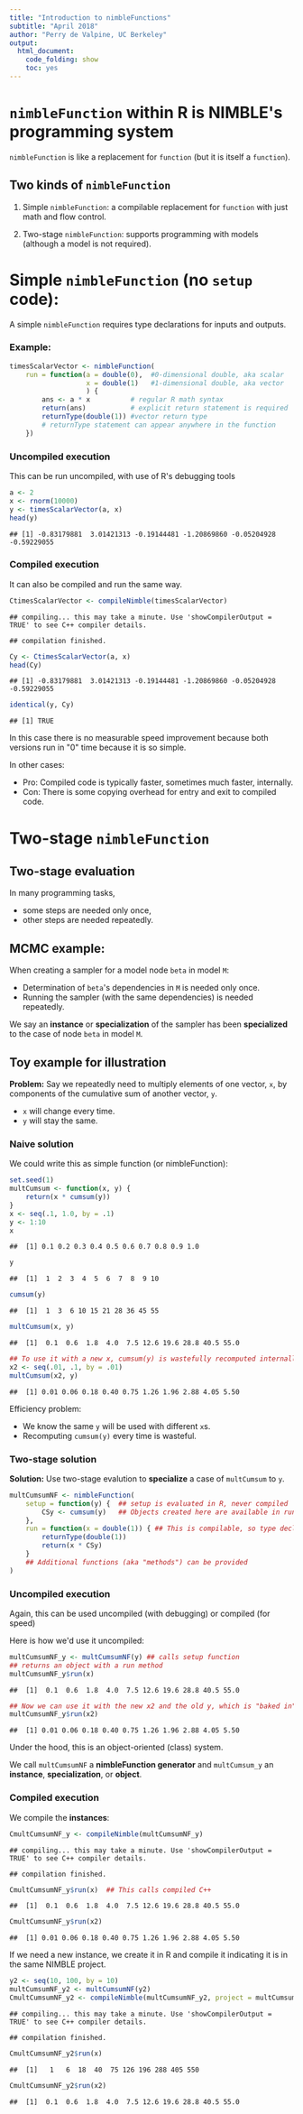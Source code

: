 ```yaml
---
title: "Introduction to nimbleFunctions"
subtitle: "April 2018"
author: "Perry de Valpine, UC Berkeley"
output:
  html_document:
    code_folding: show
    toc: yes
---
```





# `nimbleFunction` within R is NIMBLE's programming system #

`nimbleFunction` is like a replacement for `function` (but it is
itself a `function`).

## Two kinds of `nimbleFunction`

1. Simple `nimbleFunction`: a compilable replacement for `function`
with just math and flow control.

2. Two-stage `nimbleFunction`: supports programming with models
   (although a model is not required).

# Simple `nimbleFunction` (no `setup` code):

A simple `nimbleFunction` requires type declarations for inputs and
outputs.

### Example:


```r
timesScalarVector <- nimbleFunction(
    run = function(a = double(0),  #0-dimensional double, aka scalar
                   x = double(1)   #1-dimensional double, aka vector
                   ) {
        ans <- a * x          # regular R math syntax
        return(ans)           # explicit return statement is required
        returnType(double(1)) #vector return type
        # returnType statement can appear anywhere in the function
    })
```

### Uncompiled execution
This can be run uncompiled, with use of R's debugging tools

```r
a <- 2
x <- rnorm(10000)
y <- timesScalarVector(a, x)
head(y)
```

```
## [1] -0.83179881  3.01421313 -0.19144481 -1.20869860 -0.05204928 -0.59229055
```

### Compiled execution
It can also be compiled and run the same way.

```r
CtimesScalarVector <- compileNimble(timesScalarVector)
```

```
## compiling... this may take a minute. Use 'showCompilerOutput = TRUE' to see C++ compiler details.
```

```
## compilation finished.
```

```r
Cy <- CtimesScalarVector(a, x)
head(Cy)
```

```
## [1] -0.83179881  3.01421313 -0.19144481 -1.20869860 -0.05204928 -0.59229055
```

```r
identical(y, Cy)
```

```
## [1] TRUE
```

In this case there is no measurable speed improvement because both
versions run in "0" time because it is so simple.

In other cases:

- Pro: Compiled code is typically faster, sometimes much faster, internally.
- Con: There is some copying overhead for entry and exit to compiled code.

# Two-stage `nimbleFunction`

## Two-stage evaluation

In many programming tasks,

- some steps are needed only once,
- other steps are needed repeatedly.

## MCMC example:

When creating a sampler for a model node `beta` in model `M`:

- Determination of `beta`'s dependencies in `M` is needed only once.
- Running the sampler (with the same dependencies) is needed
repeatedly.

We say an **instance** or **specialization** of the sampler has been
**specialized** to the case of node `beta` in model `M`.

## Toy example for illustration

**Problem:** Say we repeatedly need to multiply elements of one vector, `x`, by
components of the cumulative sum of another vector, `y`.

- `x` will change every time.
- `y` will stay the same.

### Naive solution
We could write this as simple function (or nimbleFunction):


```r
set.seed(1)
multCumsum <- function(x, y) {
    return(x * cumsum(y))
}
x <- seq(.1, 1.0, by = .1)
y <- 1:10
x
```

```
##  [1] 0.1 0.2 0.3 0.4 0.5 0.6 0.7 0.8 0.9 1.0
```

```r
y
```

```
##  [1]  1  2  3  4  5  6  7  8  9 10
```

```r
cumsum(y)
```

```
##  [1]  1  3  6 10 15 21 28 36 45 55
```

```r
multCumsum(x, y)
```

```
##  [1]  0.1  0.6  1.8  4.0  7.5 12.6 19.6 28.8 40.5 55.0
```

```r
## To use it with a new x, cumsum(y) is wastefully recomputed internally
x2 <- seq(.01, .1, by = .01)
multCumsum(x2, y)
```

```
##  [1] 0.01 0.06 0.18 0.40 0.75 1.26 1.96 2.88 4.05 5.50
```

Efficiency problem:

- We know the same `y` will be used with different `x`s.
- Recomputing `cumsum(y)` every time is wasteful.

### Two-stage solution

**Solution:** Use two-stage evalution to **specialize** a case of
`multCumsum` to `y`.


```r
multCumsumNF <- nimbleFunction(
    setup = function(y) {  ## setup is evaluated in R, never compiled
        CSy <- cumsum(y)   ## Objects created here are available in run code.
    },
    run = function(x = double(1)) { ## This is compilable, so type declarations are needed
        returnType(double(1))
        return(x * CSy)
    }
    ## Additional functions (aka "methods") can be provided
)
```

### Uncompiled execution
Again, this can be used uncompiled (with debugging) or compiled (for speed)

Here is how we'd use it uncompiled:


```r
multCumsumNF_y <- multCumsumNF(y) ## calls setup function
## returns an object with a run method
multCumsumNF_y$run(x)
```

```
##  [1]  0.1  0.6  1.8  4.0  7.5 12.6 19.6 28.8 40.5 55.0
```

```r
## Now we can use it with the new x2 and the old y, which is "baked in"
multCumsumNF_y$run(x2)
```

```
##  [1] 0.01 0.06 0.18 0.40 0.75 1.26 1.96 2.88 4.05 5.50
```

Under the hood, this is an object-oriented (class) system.

We call `multCumsumNF` a **nimbleFunction generator** and
`multCumsum_y` an **instance**,  **specialization**, or **object**.

### Compiled execution

We compile the **instances**:


```r
CmultCumsumNF_y <- compileNimble(multCumsumNF_y)
```

```
## compiling... this may take a minute. Use 'showCompilerOutput = TRUE' to see C++ compiler details.
```

```
## compilation finished.
```

```r
CmultCumsumNF_y$run(x)  ## This calls compiled C++
```

```
##  [1]  0.1  0.6  1.8  4.0  7.5 12.6 19.6 28.8 40.5 55.0
```

```r
CmultCumsumNF_y$run(x2)
```

```
##  [1] 0.01 0.06 0.18 0.40 0.75 1.26 1.96 2.88 4.05 5.50
```

If we need a new instance, we create it in R and compile it indicating
it is in the same NIMBLE project.


```r
y2 <- seq(10, 100, by = 10)
multCumsumNF_y2 <- multCumsumNF(y2)
CmultCumsumNF_y2 <- compileNimble(multCumsumNF_y2, project = multCumsumNF_y)
```

```
## compiling... this may take a minute. Use 'showCompilerOutput = TRUE' to see C++ compiler details.
```

```
## compilation finished.
```

```r
CmultCumsumNF_y2$run(x)
```

```
##  [1]   1   6  18  40  75 126 196 288 405 550
```

```r
CmultCumsumNF_y2$run(x2)
```

```
##  [1]  0.1  0.6  1.8  4.0  7.5 12.6 19.6 28.8 40.5 55.0
```
